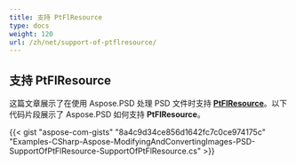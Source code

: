 ```yaml
---
title: 支持 PtFlResource
type: docs
weight: 120
url: /zh/net/support-of-ptflresource/
---
```


## **支持 PtFlResource**
这篇文章展示了在使用 Aspose.PSD 处理 PSD 文件时支持 [**PtFlResource**](https://reference.aspose.com/psd/net/aspose.psd.fileformats.psd.layers.layerresources/ptflresource)。以下代码片段展示了 Aspose.PSD 如何支持 **PtFlResource**。

{{< gist "aspose-com-gists" "8a4c9d34ce856d1642fc7c0ce974175c" "Examples-CSharp-Aspose-ModifyingAndConvertingImages-PSD-SupportOfPtFlResource-SupportOfPtFlResource.cs" >}}
